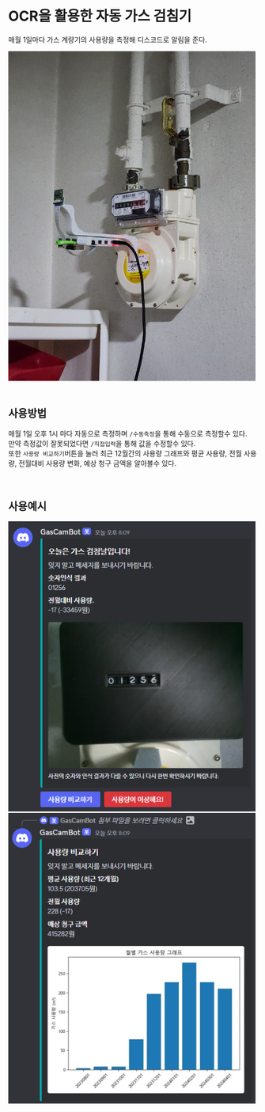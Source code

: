 # OCR을 활용한 자동 가스 검침기
매월 1일마다 가스 계량기의 사용량을 측정해 디스코드로 알림을 준다.

<div>
    <img src="./images/1.jpg" 
         style="width: 500px;">
</div>

<br/>

## 사용방법
매월 1일 오후 1시 마다 자동으로 측정하며 <code>/수동측정</code>을 통해 수동으로 측정할수 있다.  
만약 측정값이 잘못되었다면 <code>/직접입력</code>을 통해 값을 수정할수 있다.  
또한 <code>사용량 비교하기</code>버튼을 눌러 최근 12월간의 사용량 그래프와 평균 사용량, 전월 사용량, 전월대비 사용량 변화, 예상 청구 금액을 알아볼수 있다.

<br/>

## 사용예시

<div>
    <img src="./images/e1.png" 
         style="width: 500px;">
</div>

<div>
    <img src="./images/e2.png" 
         style="width: 500px;">
</div>